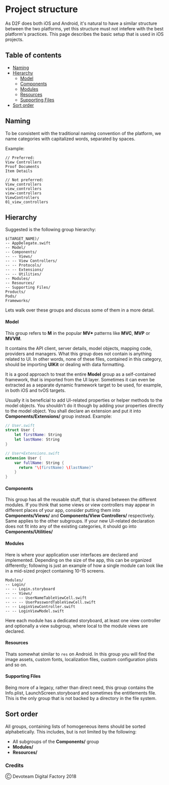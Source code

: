 # Project structure

As D2F does both iOS and Android, it's natural to have a similar structure between the two platforms, yet this structure must not intefere with the best platform's practices. This page describes the basic setup that is used in iOS projects.

## Table of contents

* [Naming](#naming)
* [Hierarchy](#hierarchy)
  * [Model](#group-hierarchy-model)
  * [Components](#group-hierarchy-components)
  * [Modules](#group-hierarchy-modules)
  * [Resources](#group-hierarchy-resources)
  * [Supporting Files](#group-hierarchy-supporting-files)
* [Sort order](#sort-order)

## Naming

To be consistent with the traditional naming convention of the platform, we name categories with capitalized words, separated by spaces.

Example:

```
// Preferred:
View Controllers
Proof Documents
Item Details
```

```
// Not preferred:
View_controllers
view_controllers
view-controllers
ViewControllers
01_view_controllers
```

## Hierarchy

Suggested is the following group hierarchy:

```
$(TARGET_NAME)/
-- AppDelegate.swift
-- Model/
-- Components/
-- -- Views/
-- -- View Controllers/
-- -- Protocols/
-- -- Extensions/
-- -- Utilities/
-- Modules/
-- Resources/
-- Supporting Files/
Products/
Pods/
Frameworks/
```

Lets walk over these groups and discuss some of them in a more detail.

#### <a id="group-hierarchy-model"></a>Model

This group refers to __M__ in the popular __MV*__ patterns like __MVC__, __MVP__ or __MVVM__. 

It contains the API client, server details, model objects, mapping code, providers and managers. What this group does not contain is anything related to UI. In other words, none of these files, contained in this category, should be importing __UIKit__ or dealing with data formatting.

It is a good approach to treat the entire __Model__ group as a self-contained framework, that is imported from the UI layer. Sometimes it can even be extracted as a separate dynamic framework target to be used, for example, in both iOS and tvOS targets.

Usually it is beneficial to add UI-related properties or helper methods to the model objects. You shouldn't do it though by adding your properties directly to the model object. You shall declare an extension and put it into __Components/Extensions/__ group instead. Example:

```swift
// User.swift
struct User {
    let firstName: String
    let lastName: String
}

// User+Extensions.swift
extension User {
    var fullName: String {
      return "\(firstName) \(lastName)"
    }
}
```

#### <a id="group-hierarchy-components"></a>Components

This group has all the reusable stuff, that is shared between the different modules. If you think that some views or view controllers may appear in different places of your app, consider putting them into __Components/Views/__ and __Components/View Controllers/__ respectively. Same applies to the other subgroups. If your new UI-related declaration does not fit into any of the existing categories, it should go into __Components/Utilities/__

#### <a id="group-hierarchy-modules"></a>Modules

Here is where your application user interfaces are declared and implemented. Depending on the size of the app, this can be organized differently; following is just an example of how a single module can look like in a mid-sized project containing 10-15 screens.

```
Modules/
-- Login/
-- -- Login.storyboard
-- -- Views/
-- -- -- UserNameTableViewCell.swift
-- -- -- UserPasswordTableViewCell.swift
-- -- LoginViewController.swift
-- -- LoginViewModel.swift
```

Here each module has a dedicated storyboard, at least one view controller and optionally a view subgroup, where local to the module views are declared.

#### <a id="group-hierarchy-resources"></a>Resources

Thats somewhat similar to `res` on Android. In this group you will find the image assets, custom fonts, localization files, custom configuration plists and so on.

#### <a id="group-hierarchy-supporting-files"></a>Supporting Files

Being more of a legacy, rather than direct need, this group contains the Info.plist, LaunchScreen.storyboard and sometimes the entitlements file. This is the only group that is not backed by a directory in the file system.

## Sort order

All groups, containing lists of homogeneous items should be sorted alphabetically. This includes, but is not limited by the following:

* All subgroups of the __Components/__ group
* __Modules/__
* __Resources/__

### Credits

Ⓒ Devoteam Digital Factory 2018
